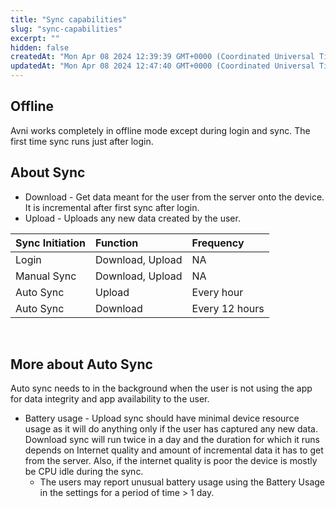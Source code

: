 ```yaml
---
title: "Sync capabilities"
slug: "sync-capabilities"
excerpt: ""
hidden: false
createdAt: "Mon Apr 08 2024 12:39:39 GMT+0000 (Coordinated Universal Time)"
updatedAt: "Mon Apr 08 2024 12:47:40 GMT+0000 (Coordinated Universal Time)"
---
```

## Offline

Avni works completely in offline mode except during login and sync. The first time sync runs just after login.

## About Sync

- Download - Get data meant for the user from the server onto the device. It is incremental after first sync after login.
- Upload - Uploads any new data created by the user.

| Sync Initiation | Function         | Frequency      |
| :-------------- | :--------------- | :------------- |
| Login           | Download, Upload | NA             |
| Manual Sync     | Download, Upload | NA             |
| Auto Sync       | Upload           | Every hour     |
| Auto Sync       | Download         | Every 12 hours |

<br>

## More about Auto Sync

Auto sync needs to in the background when the user is not using the app for data integrity and app availability to the user.

- Battery usage - Upload sync should have minimal device resource usage as it will do anything only if the user has captured any new data. Download sync will run twice in a day and the duration for which it runs depends on Internet quality and amount of incremental data it has to get from the server. Also, if the internet quality is poor the device is mostly be CPU idle during the sync.
  - The users may report unusual battery usage using the Battery Usage in the settings for a period of time > 1 day.

